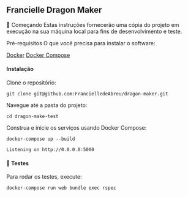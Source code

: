 ## Francielle Dragon Maker

🚀 Começando
Estas instruções fornecerão uma cópia do projeto em execução na sua máquina local para fins de desenvolvimento e teste.

Pré-requisitos
O que você precisa para instalar o software:

[Docker](https://www.docker.com/)
[Docker Compose](https://docs.docker.com/compose/)

#### Instalação
Clone o repositório:
```
git clone git@github.com:FrancielledeAbreu/dragon-maker.git
```
Navegue até a pasta do projeto:
```
cd dragon-make-test
```
Construa e inicie os serviços usando Docker Compose:
```
docker-compose up --build

Listening on http://0.0.0.0:5000
```

#### 🧪 Testes
Para rodar os testes, execute:
```
docker-compose run web bundle exec rspec
```
